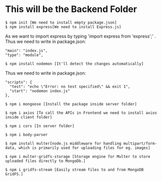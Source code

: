 # This will be the Backend Folder

```
$ npm init [We need to install empty package.json]
$ npm install express[We need to install Express.js]

```
As we want to import express by typing 'import express from 'express';' . Thus we need to write in package.json:

```
"main": "index.js",
"type": "module",

```
```
$ npm install nodemon [It'll detect the changes automatically]

```

Thus we need to write in package.json:

```
"scripts": {
  "test": "echo \"Error: no test specified\" && exit 1",
  "start": "nodemon index.js"
},

```

```
$ npm i mongoose [Install the package inside server folder]

```

```
$ npm i axios [To call the APIs in Frontend we need to install axios inside client folder]

```

```
$ npm i cors [In server folder]

```

```
$ npm i body-parser

```

```
$ npm install multer[node.js middleware for handling multipart/form-data, which is primarily used for uploading files for eg. images]

```

```
$ npm i multer-gridfs-storage [Storage engine for Multer to store uploaded files directly to MongoDb.]

```
```
$ npm i gridfs-stream [Easily stream files to and from MongoDB GridFS.]

```
